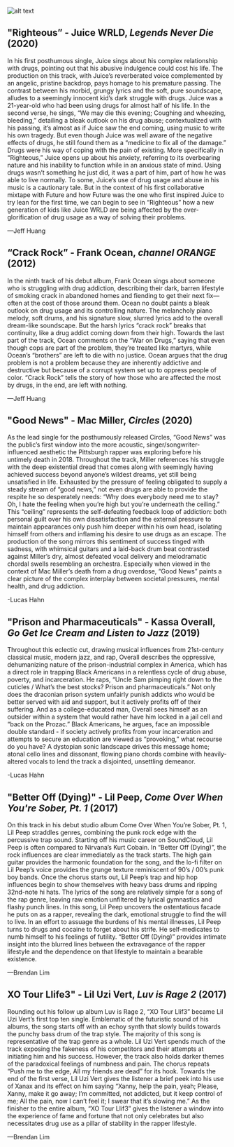 ![alt text](https://www.google.com/url?sa=i&url=https%3A%2F%2Fwww.youtube.com%2Fwatch%3Fv%3DZengOKCUBHo&psig=AOvVaw24baQMRd_yFpZ-mTDTLziA&ust=1614292074530000&source=images&cd=vfe&ved=0CAIQjRxqFwoTCLCj8uDIg-8CFQAAAAAdAAAAABAD.png)

## "Righteous” - Juice WRLD, *Legends Never Die* (2020)

In his first posthumous single, Juice sings about his complex relationship with drugs, pointing out that his abusive indulgence could cost his life. The production on this track, with Juice’s reverberated voice complemented by an angelic, pristine backdrop, pays homage to his premature passing. The contrast between his morbid, grungy lyrics and the soft, pure soundscape, alludes to a seemingly innocent kid’s dark struggle with drugs. Juice was a 21-year-old who had been using drugs for almost half of his life. In the second verse, he sings, “We may die this evening; Coughing and wheezing, bleeding,” detailing a bleak outlook on his drug abuse; contextualized with his passing, it’s almost as if Juice saw the end coming, using music to write his own tragedy. But even though Juice was well aware of the negative effects of drugs, he still found them as a “medicine to fix all of the damage.” Drugs were his way of coping with the pain of existing. More specifically in “Righteous,” Juice opens up about his anxiety, referring to its overbearing nature and his inability to function while in an anxious state of mind. Using drugs wasn’t something he just did, it was a part of him, part of how he was able to live normally. To some, Juice’s use of drug usage and abuse in his music is a cautionary tale. But in the context of his first collaborative mixtape with Future and how Future was the one who first inspired Juice to try lean for the first time, we can begin to see in “Righteous” how a new generation of kids like Juice WRLD are being affected by the over-glorification of drug usage as a way of solving their problems.

—Jeff Huang

## “Crack Rock” - Frank Ocean, *channel ORANGE* (2012)

In the ninth track of his debut album, Frank Ocean sings about someone who is struggling with drug addiction, describing their dark, barren lifestyle of smoking crack in abandoned homes and fiending to get their next fix—often at the cost of those around them. Ocean no doubt paints a bleak outlook on drug usage and its controlling nature. The melancholy piano melody, soft drums, and his signature slow, slurred lyrics add to the overall dream-like soundscape. But the harsh lyrics “crack rock” breaks that continuity, like a drug addict coming down from their high. Towards the last part of the track, Ocean comments on the “War on Drugs,” saying that even though cops are part of the problem, they’re treated like martyrs, while Ocean’s “brothers” are left to die with no justice. Ocean argues that the drug problem is not a problem because they are inherently addictive and destructive but because of a corrupt system set up to oppress people of color. “Crack Rock” tells the story of how those who are affected the most by drugs, in the end, are left with nothing.

—Jeff Huang

## "Good News" - Mac Miller, *Circles* (2020)

As the lead single for the posthumously released Circles, “Good News” was the public’s first window into the more acoustic, singer/songwriter-influenced aesthetic the Pittsburgh rapper was exploring before his untimely death in 2018. Throughout the track, Miller references his struggle with the deep existential dread that comes along with seemingly having achieved success beyond anyone’s wildest dreams, yet still being unsatisfied in life. Exhausted by the pressure of feeling obligated to supply a steady stream of “good news,” not even drugs are able to provide the respite he so desperately needs: “Why does everybody need me to stay? Oh, I hate the feeling when you’re high but you’re underneath the ceiling.” This “ceiling” represents the self-defeating feedback loop of addiction: both personal guilt over his own dissatisfaction and the external pressure to maintain appearances only push him deeper within his own head, isolating himself from others and inflaming his desire to use drugs as an escape. The production of the song mirrors this sentiment of success tinged with sadness, with whimsical guitars and a laid-back drum beat contrasted against Miller’s dry, almost defeated vocal delivery and melodramatic chordal swells resembling an orchestra. Especially when viewed in the context of Mac Miller’s death from a drug overdose, “Good News” paints a clear picture of the complex interplay between societal pressures, mental health, and drug addiction.

-Lucas Hahn

## "Prison and Pharmaceuticals" - Kassa Overall, *Go Get Ice Cream and Listen to Jazz* (2019)

Throughout this eclectic cut, drawing musical influences from 21st-century classical music, modern jazz, and rap, Overall describes the oppressive, dehumanizing nature of the prison-industrial complex in America, which has a direct role in trapping Black Americans in a relentless cycle of drug abuse, poverty, and incarceration. He raps, “Uncle Sam pimping right down to the cuticles / What’s the best stocks? Prison and pharmaceuticals.” Not only does the draconian prison system unfairly punish addicts who would be better served with aid and support, but it actively profits off of their suffering. And as a college-educated man, Overall sees himself as an outsider within a system that would rather have him locked in a jail cell and “back on the Prozac.” Black Americans, he argues, face an impossible double standard - if society actively profits from your incarceration and attempts to secure an education are viewed as “provoking,” what recourse do you have? A dystopian sonic landscape drives this message home; atonal cello lines and dissonant, flowing piano chords combine with heavily-altered vocals to lend the track a disjointed, unsettling demeanor.

-Lucas Hahn

## "Better Off (Dying)" - Lil Peep, *Come Over When You're Sober, Pt. 1* (2017)

On this track in his debut studio album Come Over When You’re Sober, Pt. 1, Lil Peep straddles genres, combining the punk rock edge with the percussive trap sound. Starting off his music career on SoundCloud, Lil Peep is often compared to Nirvana’s Kurt Cobain. In “Better Off (Dying)”, the rock influences are clear immediately as the track starts. The high gain guitar provides the harmonic foundation for the song, and the lo-fi filter on Lil Peep’s voice provides the grunge texture reminiscent of 90’s / 00’s punk boy bands. Once the chorus starts out, Lil Peep’s trap and hip hop influences begin to show themselves with heavy bass drums and ripping 32nd-note hi hats. The lyrics of the song are relatively simple for a song of the rap genre, leaving raw emotion unfiltered by lyrical gymnastics and flashy punch lines. In this song, Lil Peep uncovers the ostentatious facade he puts on as a rapper, revealing the dark, emotional struggle to find the will to live. In an effort to assuage the burdens of his mental illnesses, Lil Peep turns to drugs and cocaine to forget about his strife. He self-medicates to numb himself to his feelings of futility. “Better Off (Dying)” provides intimate insight into the blurred lines between the extravagance of the rapper lifestyle and the dependence on that lifestyle to maintain a bearable existence.

—Brendan Lim

## XO Tour Llife3" - Lil Uzi Vert, *Luv is Rage 2* (2017)

Rounding out his follow up album Luv is Rage 2, “XO Tour Llif3” became Lil Uzi Vert’s first top ten single. Emblematic of the futuristic sound of his albums, the song starts off with an echoy synth that slowly builds towards the punchy bass drum of the trap style. The majority of this song is representative of the trap genre as a whole. Lil Uzi Vert spends much of the track exposing the fakeness of his competitors and their attempts at initiating him and his success. However, the track also holds darker themes of the paradoxical feelings of numbness and pain. The chorus repeats “Push me to the edge, All my friends are dead” for its hook. Towards the end of the first verse, Lil Uzi Vert gives the listener a brief peek into his use of Xanax and its effect on him saying “Xanny, help the pain, yeah; Please, Xanny, make it go away; I’m committed, not addicted, but it keep control of me; All the pain, now I can’t feel it; I swear that it’s slowing me.” As the finisher to the entire album, “XO Tour Llif3” gives the listener a window into the experience of fame and fortune that not only celebrates but also necessitates drug use as a pillar of stability in the rapper lifestyle.

—Brendan Lim
